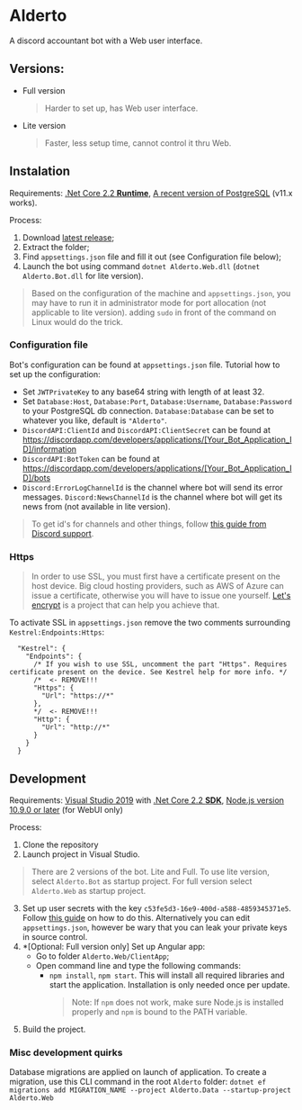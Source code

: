 # Alderto
A discord accountant bot with a Web user interface.

## Versions:
* Full version
  > Harder to set up, has Web user interface.

* Lite version
  > Faster, less setup time, cannot control it thru Web.

## Instalation
Requirements: [.Net Core 2.2 **Runtime**](https://dotnet.microsoft.com/download/dotnet-core/2.2), [A recent version of PostgreSQL](https://www.postgresql.org/download/) (v11.x works).

Process:
1) Download [latest release](/GedasFX/Alderto/releases/latest/);
2) Extract the folder;
3) Find `appsettings.json` file and fill it out (see Configuration file below);
4) Launch the bot using command `dotnet Alderto.Web.dll` (`dotnet Alderto.Bot.dll` for lite version).
> Based on the configuration of the machine and `appsettings.json`, you may have to run it in administrator mode for port allocation (not applicable to lite version). adding `sudo` in front of the command on Linux would do the trick.
   
### Configuration file
Bot's configuration can be found at `appsettings.json` file.
Tutorial how to set up the configuration:
* Set `JWTPrivateKey` to any base64 string with length of at least 32.
* Set `Database:Host`, `Database:Port`, `Database:Username`, `Database:Password` to your PostgreSQL db connection. `Database:Database` can be set to whatever you like, default is `"Alderto"`. 
* `DiscordAPI:ClientId` and `DiscordAPI:ClientSecret` can be found at https://discordapp.com/developers/applications/[Your_Bot_Application_ID]/information
* `DiscordAPI:BotToken` can be found at https://discordapp.com/developers/applications/[Your_Bot_Application_ID]/bots
* `Discord:ErrorLogChannelId` is the channel where bot will send its error messages. `Discord:NewsChannelId` is the channel where bot will get its news from (not available in lite version). 
 > To get id's for channels and other things, follow [this guide from Discord support](https://support.discordapp.com/hc/en-us/articles/206346498-Where-can-I-find-my-User-Server-Message-ID-).

### Https
>In order to use SSL, you must first have a certificate present on the host device. Big cloud hosting providers, such as AWS of Azure can issue a certificate, otherwise you will have to issue one yourself. [Let's encrypt](https://letsencrypt.org/) is a project that can help you achieve that.

To activate SSL in `appsettings.json` remove the two comments surrounding `Kestrel:Endpoints:Https`:
```
  "Kestrel": {
    "Endpoints": {
      /* If you wish to use SSL, uncomment the part "Https". Requires certificate present on the device. See Kestrel help for more info. */
      /*  <- REMOVE!!!
      "Https": {
        "Url": "https://*"
      },
      */  <- REMOVE!!!
      "Http": {
        "Url": "http://*"
      }
    }
  }
```
## Development
Requirements: [Visual Studio 2019](https://visualstudio.microsoft.com/vs/) with [.Net Core 2.2 **SDK**](https://dotnet.microsoft.com/download/dotnet-core/2.2), [Node.js version 10.9.0 or later](https://nodejs.org/en/) (for WebUI only)

Process:
1) Clone the repository 
1) Launch project in Visual Studio.
  > There are 2 versions of the bot. Lite and Full. To use lite version, select `Alderto.Bot` as startup project. 
  > For full version select `Alderto.Web` as startup project.
3) Set up user secrets with the key `c53fe5d3-16e9-400d-a588-4859345371e5`. Follow [this guide](https://docs.microsoft.com/en-us/aspnet/core/security/app-secrets?view=aspnetcore-2.2#set-a-secret) on how to do this. Alternatively you can edit `appsettings.json`, however be wary that you can leak your private keys in source control.
1) *[Optional: Full version only] Set up Angular app:
   * Go to folder `Alderto.Web/ClientApp`;
   * Open command line and type the following commands:
     * `npm install`, `npm start`. This will install all required libraries and start the application. Installation is only needed once per update.
       > Note: If `npm` does not work, make sure Node.js is installed properly and `npm` is bound to the PATH variable.
1) Build the project.

### Misc development quirks
Database migrations are applied on launch of application. To create a migration, use this CLI command in the root `Alderto` folder: 
`dotnet ef migrations add MIGRATION_NAME --project Alderto.Data --startup-project Alderto.Web`
